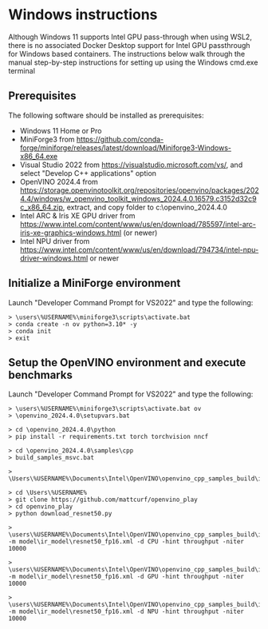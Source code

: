 # Windows instructions

Although Windows 11 supports Intel GPU pass-through when using WSL2, there is no associated Docker Desktop support for Intel GPU passthrough for Windows based containers.  The instructions below walk through the manual step-by-step instructions for setting up using the Windows cmd.exe terminal

## Prerequisites
The following software should be installed as prerequisites:
* Windows 11 Home or Pro
* MiniForge3 from https://github.com/conda-forge/miniforge/releases/latest/download/Miniforge3-Windows-x86_64.exe
* Visual Studio 2022 from https://visualstudio.microsoft.com/vs/, and select "Develop C++ applications" option
* OpenVINO 2024.4 from https://storage.openvinotoolkit.org/repositories/openvino/packages/2024.4/windows/w_openvino_toolkit_windows_2024.4.0.16579.c3152d32c9c_x86_64.zip, extract, and copy folder to c:\openvino_2024.4.0
* Intel ARC & Iris XE GPU driver from https://www.intel.com/content/www/us/en/download/785597/intel-arc-iris-xe-graphics-windows.html (or newer)
* Intel NPU driver from https://www.intel.com/content/www/us/en/download/794734/intel-npu-driver-windows.html or newer

## Initialize a MiniForge environment
Launch "Developer Command Prompt for VS2022" and type the following:
```
> \users\%USERNAME%\miniforge3\scripts\activate.bat
> conda create -n ov python=3.10* -y
> conda init
> exit
```

## Setup the OpenVINO environment and execute benchmarks
Launch "Developer Command Prompt for VS2022" and type the following:
```
> \users\%USERNAME%\miniforge3\scripts\activate.bat ov
> \openvino_2024.4.0\setupvars.bat

> cd \openvino_2024.4.0\python
> pip install -r requirements.txt torch torchvision nncf

> cd \openvino_2024.4.0\samples\cpp
> build_samples_msvc.bat

> \Users\%USERNAME%\Documents\Intel\OpenVINO\openvino_cpp_samples_build\intel64\Release\hello_query_device

> cd \Users\%USERNAME%
> git clone https://github.com/mattcurf/openvino_play
> cd openvino_play
> python download_resnet50.py

> \users\%USERNAME%\Documents\Intel\OpenVINO\openvino_cpp_samples_build\intel64\Release\benchmark_app.exe -m model\ir_model\resnet50_fp16.xml -d CPU -hint throughput -niter 10000

> \users\%USERNAME%\Documents\Intel\OpenVINO\openvino_cpp_samples_build\intel64\Release\benchmark_app.exe -m model\ir_model\resnet50_fp16.xml -d GPU -hint throughput -niter 10000

> \users\%USERNAME%\Documents\Intel\OpenVINO\openvino_cpp_samples_build\intel64\Release\benchmark_app.exe -m model\ir_model\resnet50_fp16.xml -d NPU -hint throughput -niter 10000
```
